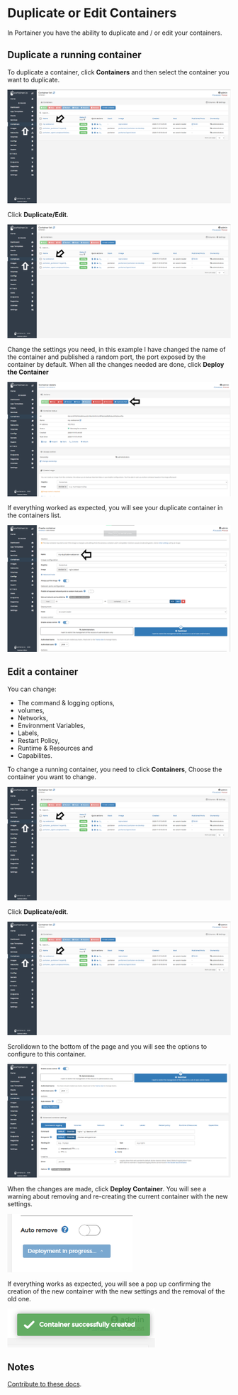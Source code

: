 # Duplicate or Edit Containers

In Portainer you have the ability to duplicate and / or edit your containers.

## Duplicate a running container

To duplicate a container, click <b>Containers</b> and then select the container you want to duplicate.

![duplicate](assets/ownership-1.png)

Click <b>Duplicate/Edit</b>.

![duplicate](assets/duplicate-1.png)

Change the settings you need, in this example I have changed the name of the container and published a random port, the port exposed by the container by default. When all the changes needed are done, click <b>Deploy the Container</b>

![duplicate](assets/duplicate-2.png)

If everything worked as expected, you will see your duplicate container in the containers list. 

![duplicate](assets/duplicate-3.png)

## Edit a container

You can change:
* The command & logging options, 
* volumes,
* Networks, 
* Environment Variables, 
* Labels, 
* Restart Policy, 
* Runtime & Resources and 
* Capabilites. 

To change a running container, you need to click <b>Containers</b>, Choose the container you want to change. 

![duplicate](assets/ownership-1.png)

Click <b>Duplicate/edit</b>.

![duplicate](assets/duplicate-1.png)

Scrolldown to the bottom of the page and you will see the options to configure to this container. 

![duplicate](assets/duplicate-4.png)

When the changes are made, click <b>Deploy Container</b>. You will see a warning about removing and re-creating the current container with the new settings. 

![duplicate](assets/duplicate-5.png)

If everything works as expected, you will see a pop up confirming the creation of the new container with the new settings and the removal of the old one. 

![duplicate](assets/duplicate-6.png)

## Notes

[Contribute to these docs](https://github.com/portainer/portainer-docs/blob/master/contributing.md).